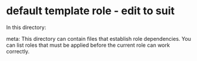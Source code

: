 # default template role  - edit to suit
In this directory:
            
meta:        This directory can contain files that establish role dependencies. 
             You can list roles that must be applied before the current role can 
             work correctly.
